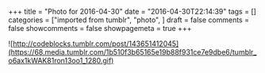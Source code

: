 +++
title = "Photo for 2016-04-30"
date = "2016-04-30T22:14:39"
tags = []
categories = ["imported from tumblr", "photo", ]
draft = false
comments = false
showcomments = false
showpagemeta = true
+++

![http://codeblocks.tumblr.com/post/143651412045](https://68.media.tumblr.com/1b510f3b65165e19b88f931ce7e9dbe6/tumblr_o6ax1kWAK81ron13oo1_1280.gif) <br /> 